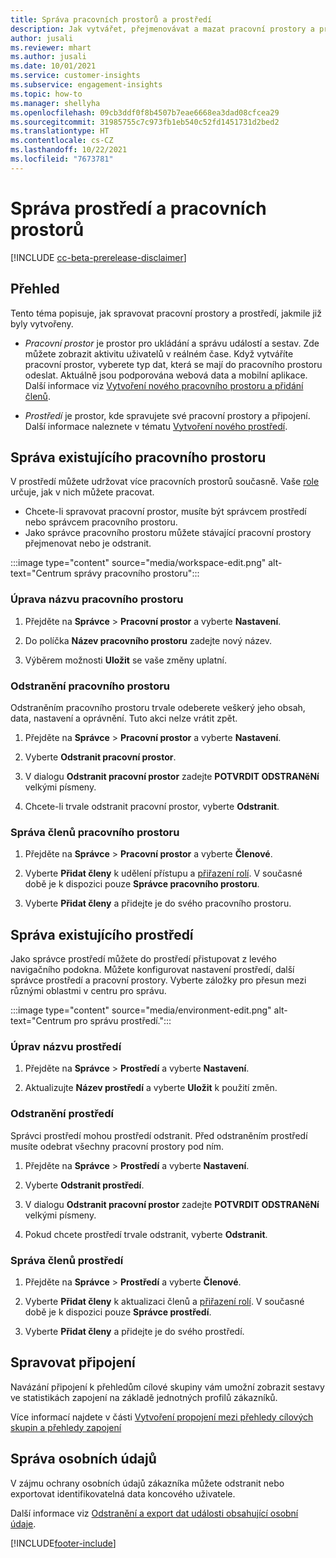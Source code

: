 ```yaml
---
title: Správa pracovních prostorů a prostředí
description: Jak vytvářet, přejmenovávat a mazat pracovní prostory a prostředí.
author: jusali
ms.reviewer: mhart
ms.author: jusali
ms.date: 10/01/2021
ms.service: customer-insights
ms.subservice: engagement-insights
ms.topic: how-to
ms.manager: shellyha
ms.openlocfilehash: 09cb3ddf0f8b4507b7eae6668ea3dad08cfcea29
ms.sourcegitcommit: 31985755c7c973fb1eb540c52fd1451731d2bed2
ms.translationtype: HT
ms.contentlocale: cs-CZ
ms.lasthandoff: 10/22/2021
ms.locfileid: "7673781"
---
```

# <a name="manage-environments-and-workspaces"></a>Správa prostředí a pracovních prostorů

[!INCLUDE [cc-beta-prerelease-disclaimer](includes/cc-beta-prerelease-disclaimer.md)]

## <a name="overview"></a>Přehled

Tento téma popisuje, jak spravovat pracovní prostory a prostředí, jakmile již byly vytvořeny. 

- *Pracovní prostor* je prostor pro ukládání a správu událostí a sestav. Zde můžete zobrazit aktivitu uživatelů v reálném čase. Když vytváříte pracovní prostor, vyberete typ dat, která se mají do pracovního prostoru odeslat. Aktuálně jsou podporována webová data a mobilní aplikace. Další informace viz [Vytvoření nového pracovního prostoru a přidání členů](create-workspace.md).

- *Prostředí* je prostor, kde spravujete své pracovní prostory a připojení. Další informace naleznete v tématu [Vytvoření nového prostředí](create-new-environment.md).

## <a name="manage-an-existing-workspace"></a>Správa existujícího pracovního prostoru

V prostředí můžete udržovat více pracovních prostorů současně. Vaše [role](user-roles.md) určuje, jak v nich můžete pracovat. 

 - Chcete-li spravovat pracovní prostor, musíte být správcem prostředí nebo správcem pracovního prostoru.
 - Jako správce pracovního prostoru můžete stávající pracovní prostory přejmenovat nebo je odstranit. 

:::image type="content" source="media/workspace-edit.png" alt-text="Centrum správy pracovního prostoru":::

### <a name="edit-a-workspace-name"></a>Úprava názvu pracovního prostoru

1. Přejděte na **Správce** > **Pracovní prostor** a vyberte **Nastavení**.

1. Do políčka **Název pracovního prostoru** zadejte nový název.

1. Výběrem možnosti **Uložit** se vaše změny uplatní.

### <a name="delete-a-workspace"></a>Odstranění pracovního prostoru

Odstraněním pracovního prostoru trvale odeberete veškerý jeho obsah, data, nastavení a oprávnění. Tuto akci nelze vrátit zpět.

1. Přejděte na **Správce** > **Pracovní prostor** a vyberte **Nastavení**.

1. Vyberte **Odstranit pracovní prostor**. 

1. V dialogu **Odstranit pracovní prostor** zadejte **POTVRDIT ODSTRANěNí** velkými písmeny. 

1. Chcete-li trvale odstranit pracovní prostor, vyberte **Odstranit**.

### <a name="manage-workspace-members"></a>Správa členů pracovního prostoru

1. Přejděte na **Správce** > **Pracovní prostor** a vyberte **Členové**.

1. Vyberte **Přidat členy** k udělení přístupu a [přiřazení rolí](user-roles.md). V současné době je k dispozici pouze **Správce pracovního prostoru**.

1. Vyberte **Přidat členy** a přidejte je do svého pracovního prostoru.

## <a name="manage-an-existing-environment"></a>Správa existujícího prostředí

Jako správce prostředí můžete do prostředí přistupovat z levého navigačního podokna. Můžete konfigurovat nastavení prostředí, další správce prostředí a pracovní prostory. Vyberte záložky pro přesun mezi různými oblastmi v centru pro správu.

:::image type="content" source="media/environment-edit.png" alt-text="Centrum pro správu prostředí.":::

### <a name="edit-an-environment-name"></a>Úprav názvu prostředí

1. Přejděte na **Správce** > **Prostředí** a vyberte **Nastavení**.

1. Aktualizujte **Název prostředí** a vyberte **Uložit** k použití změn.

### <a name="delete-an-environment"></a>Odstranění prostředí

Správci prostředí mohou prostředí odstranit. Před odstraněním prostředí musíte odebrat všechny pracovní prostory pod ním.

1. Přejděte na **Správce** > **Prostředí** a vyberte **Nastavení**.

1. Vyberte **Odstranit prostředí**. 

1. V dialogu **Odstranit pracovní prostor** zadejte **POTVRDIT ODSTRANěNí** velkými písmeny. 

1. Pokud chcete prostředí trvale odstranit, vyberte **Odstranit**.

### <a name="manage-environment-members"></a>Správa členů prostředí

1. Přejděte na **Správce** > **Prostředí** a vyberte **Členové**.

1. Vyberte **Přidat členy** k aktualizaci členů a [přiřazení rolí](user-roles.md). V současné době je k dispozici pouze **Správce prostředí**.

1. Vyberte **Přidat členy** a přidejte je do svého prostředí.

## <a name="manage-connections"></a>Spravovat připojení

Navázání připojení k přehledům cílové skupiny vám umožní zobrazit sestavy ve statistikách zapojení na základě jednotných profilů zákazníků. 

Více informací najdete v části [Vytvoření propojení mezi přehledy cílových skupin a přehledy zapojení](integrate-audience-insights-engagement-insights.md)

## <a name="manage-personal-data"></a>Správa osobních údajů

V zájmu ochrany osobních údajů zákazníka můžete odstranit nebo exportovat identifikovatelná data koncového uživatele.

Další informace viz [Odstranění a export dat události obsahující osobní údaje](../dsr-rights-requests.md#deleting-and-exporting-event-data-containing-end-user-identifiable-information).

[!INCLUDE[footer-include](../includes/footer-banner.md)]
